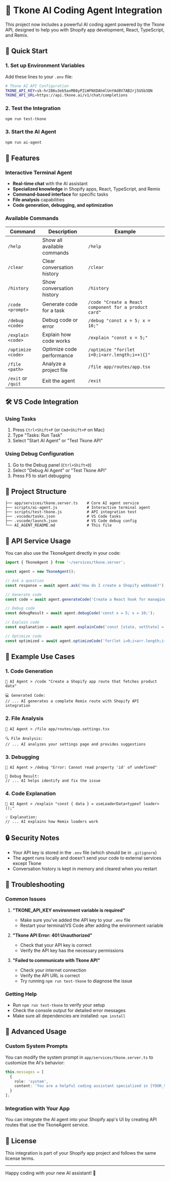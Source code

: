 # 🤖 Tkone AI Coding Agent Integration

This project now includes a powerful AI coding agent powered by the Tkone API, designed to help you with Shopify app development, React, TypeScript, and Remix.

## 🚀 Quick Start

### 1. Set up Environment Variables

Add these lines to your `.env` file:

```bash
# Tkone AI API Configuration
TKONE_API_KEY=sk-hr286u3eb5axM86yPZiWFNXDAh4lUnYAd8V7AB2rj5USb3QN
TKONE_API_URL=https://api.tkone.ai/v1/chat/completions
```

### 2. Test the Integration

```bash
npm run test-tkone
```

### 3. Start the AI Agent

```bash
npm run ai-agent
```

## 🎯 Features

### Interactive Terminal Agent
- **Real-time chat** with the AI assistant
- **Specialized knowledge** in Shopify apps, React, TypeScript, and Remix
- **Command-based interface** for specific tasks
- **File analysis** capabilities
- **Code generation, debugging, and optimization**

### Available Commands

| Command | Description | Example |
|---------|-------------|---------|
| `/help` | Show all available commands | `/help` |
| `/clear` | Clear conversation history | `/clear` |
| `/history` | Show conversation history | `/history` |
| `/code <prompt>` | Generate code for a task | `/code "Create a React component for a product card"` |
| `/debug <code>` | Debug code or error | `/debug "const x = 5; x = 10;"` |
| `/explain <code>` | Explain how code works | `/explain "const x = 5;"` |
| `/optimize <code>` | Optimize code performance | `/optimize "for(let i=0;i<arr.length;i++){}"` |
| `/file <path>` | Analyze a project file | `/file app/routes/app.tsx` |
| `/exit` or `/quit` | Exit the agent | `/exit` |

## 🛠️ VS Code Integration

### Using Tasks
1. Press `Ctrl+Shift+P` (or `Cmd+Shift+P` on Mac)
2. Type "Tasks: Run Task"
3. Select "Start AI Agent" or "Test Tkone API"

### Using Debug Configuration
1. Go to the Debug panel (`Ctrl+Shift+D`)
2. Select "Debug AI Agent" or "Test Tkone API"
3. Press F5 to start debugging

## 📁 Project Structure

```
├── app/services/tkone.server.ts    # Core AI agent service
├── scripts/ai-agent.js             # Interactive terminal agent
├── scripts/test-tkone.js           # API integration test
├── .vscode/tasks.json              # VS Code tasks
├── .vscode/launch.json             # VS Code debug config
└── AI_AGENT_README.md              # This file
```

## 🔧 API Service Usage

You can also use the TkoneAgent directly in your code:

```typescript
import { TkoneAgent } from '~/services/tkone.server';

const agent = new TkoneAgent();

// Ask a question
const response = await agent.ask('How do I create a Shopify webhook?');

// Generate code
const code = await agent.generateCode('Create a React hook for managing form state');

// Debug code
const debugResult = await agent.debugCode('const x = 5; x = 10;');

// Explain code
const explanation = await agent.explainCode('const [state, setState] = useState(0);');

// Optimize code
const optimized = await agent.optimizeCode('for(let i=0;i<arr.length;i++){}');
```

## 🎨 Example Use Cases

### 1. Code Generation
```
🤖 AI Agent > /code "Create a Shopify app route that fetches product data"

💻 Generated Code:
// ... AI generates a complete Remix route with Shopify API integration
```

### 2. File Analysis
```
🤖 AI Agent > /file app/routes/app.settings.tsx

🔍 File Analysis:
// ... AI analyzes your settings page and provides suggestions
```

### 3. Debugging
```
🤖 AI Agent > /debug "Error: Cannot read property 'id' of undefined"

🐛 Debug Result:
// ... AI helps identify and fix the issue
```

### 4. Code Explanation
```
🤖 AI Agent > /explain "const { data } = useLoaderData<typeof loader>();"

💡 Explanation:
// ... AI explains how Remix loaders work
```

## 🔒 Security Notes

- Your API key is stored in the `.env` file (which should be in `.gitignore`)
- The agent runs locally and doesn't send your code to external services except Tkone
- Conversation history is kept in memory and cleared when you restart

## 🐛 Troubleshooting

### Common Issues

1. **"TKONE_API_KEY environment variable is required"**
   - Make sure you've added the API key to your `.env` file
   - Restart your terminal/VS Code after adding the environment variable

2. **"Tkone API Error: 401 Unauthorized"**
   - Check that your API key is correct
   - Verify the API key has the necessary permissions

3. **"Failed to communicate with Tkone API"**
   - Check your internet connection
   - Verify the API URL is correct
   - Try running `npm run test-tkone` to diagnose the issue

### Getting Help

- Run `npm run test-tkone` to verify your setup
- Check the console output for detailed error messages
- Make sure all dependencies are installed: `npm install`

## 🚀 Advanced Usage

### Custom System Prompts
You can modify the system prompt in `app/services/tkone.server.ts` to customize the AI's behavior:

```typescript
this.messages = [
  {
    role: 'system',
    content: 'You are a helpful coding assistant specialized in [YOUR_SPECIALIZATION].'
  }
];
```

### Integration with Your App
You can integrate the AI agent into your Shopify app's UI by creating API routes that use the TkoneAgent service.

## 📝 License

This integration is part of your Shopify app project and follows the same license terms.

---

Happy coding with your new AI assistant! 🎉
